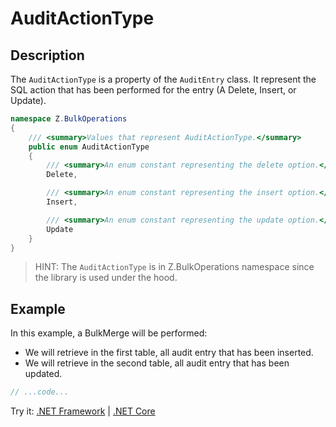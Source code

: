 # AuditActionType

## Description

The `AuditActionType` is a property of the `AuditEntry` class. It represent the SQL action that has been performed for the entry (A Delete, Insert, or Update).

```csharp
namespace Z.BulkOperations
{
    /// <summary>Values that represent AuditActionType.</summary>
    public enum AuditActionType
    {
        /// <summary>An enum constant representing the delete option.</summary>
        Delete,

        /// <summary>An enum constant representing the insert option.</summary>
        Insert,

        /// <summary>An enum constant representing the update option.</summary>
        Update
    }
}
```

> HINT: The `AuditActionType` is in Z.BulkOperations namespace since the library is used under the hood.

## Example
In this example, a BulkMerge will be performed:

- We will retrieve in the first table, all audit entry that has been inserted.
- We will retrieve in the second table, all audit entry that has been updated.

```csharp
// ...code...
```

Try it: [.NET Framework](https://dotnetfiddle.net/XB5npF) | [.NET Core](https://dotnetfiddle.net/y4w1ZG)